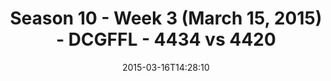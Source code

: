 ---
title: Season 10 - Week 3 (March 15, 2015) - DCGFFL - 4434 vs 4420
teams_score:
- team: 4434
  score: 32
- team: 4420
  score: 24
mvp: Jerrell P. (Power Blue); Alex P. (Black)
game-ball: N/A
season: 10
week:
date: '2015-03-16T14:28:10'
pageid: season-10-week-three-4434-vs-4420
---